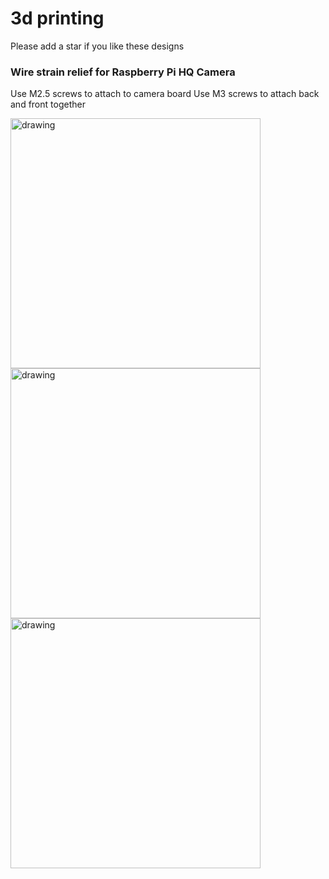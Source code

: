# 3d printing

Please add a star if you like these designs

### Wire strain relief for Raspberry Pi HQ Camera

Use M2.5 screws to attach to camera board
Use M3 screws to attach back and front together

<img src="https://github.com/MitchFuchs/3dprints/assets/73831423/fb20108a-8aa8-471f-a7b7-7b245a159d1e" alt="drawing" width="400"/>

<br>
<img src="https://github.com/MitchFuchs/3dprints/assets/73831423/da1ada66-e03c-4d87-9792-cd7045dfcbdb" alt="drawing" width="400"/>

<br>
<img src="https://github.com/MitchFuchs/3dprints/assets/73831423/fabb1c4a-34e1-48f6-913a-c999b430d472" alt="drawing" width="400"/>
